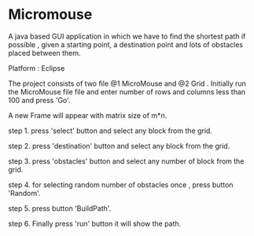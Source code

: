 # Micromouse
A java based GUI application in which we have to find the shortest path if possible , given a starting point, a destination point and lots of obstacles placed between them.

Platform : Eclipse

The project consists of two file @1 MicroMouse and @2 Grid . Initially run the MicroMouse file file and enter number of rows and columns less than 100 and press 'Go'.

A new Frame will appear with matrix size of m*n.

step 1. press 'select' button and select any block from the grid.

step 2. press 'destination' button and select any block from the grid.

step 3. press 'obstacles' button and select any number of block from the grid.

step 4. for selecting random number of obstacles once , press button 'Random'.

step 5. press button 'BuildPath'.

step 6. Finally press 'run' button it will show the path.




